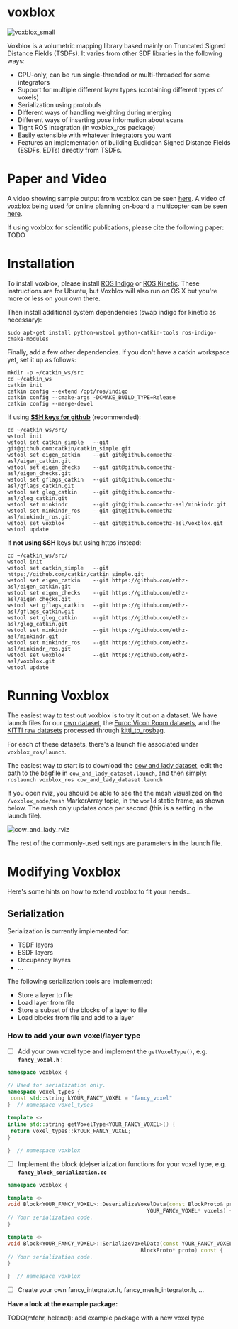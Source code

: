 # voxblox
![voxblox_small](https://cloud.githubusercontent.com/assets/5616392/15180357/536a8776-1781-11e6-8c1d-f2dfa34b1408.gif)

Voxblox is a volumetric mapping library based mainly on Truncated Signed Distance Fields (TSDFs). It varies from other SDF libraries in the following ways:
 * CPU-only, can be run single-threaded or multi-threaded for some integrators
 * Support for multiple different layer types (containing different types of voxels)
 * Serialization using protobufs
 * Different ways of handling weighting during merging
 * Different ways of inserting pose information about scans
 * Tight ROS integration (in voxblox_ros package)
 * Easily extensible with whatever integrators you want
 * Features an implementation of building Euclidean Signed Distance Fields (ESDFs, EDTs) directly from TSDFs.

# Paper and Video
A video showing sample output from voxblox can be seen [here](https://www.youtube.com/watch?v=PlqT5zNsvwM).
A video of voxblox being used for online planning on-board a multicopter can be seen [here](https://youtu.be/lrGSwAPzMOQ).

If using voxblox for scientific publications, please cite the following paper:
TODO

# Installation
To install voxblox, please install [ROS Indigo](http://wiki.ros.org/indigo/Installation/Ubuntu) or [ROS Kinetic](http://wiki.ros.org/kinetic/Installation/Ubuntu).
These instructions are for Ubuntu, but Voxblox will also run on OS X but you're more or less on your own there.

Then install additional system dependencies (swap indigo for kinetic as necessary):
```
sudo apt-get install python-wstool python-catkin-tools ros-indigo-cmake-modules
```

Finally, add a few other dependencies.
If you don't have a catkin workspace yet, set it up as follows:
```
mkdir -p ~/catkin_ws/src
cd ~/catkin_ws
catkin init
catkin config --extend /opt/ros/indigo
catkin config --cmake-args -DCMAKE_BUILD_TYPE=Release
catkin config --merge-devel
```

If using [**SSH keys for github**](https://help.github.com/articles/connecting-to-github-with-ssh/) (recommended):
```
cd ~/catkin_ws/src/
wstool init
wstool set catkin_simple   --git git@github.com:catkin/catkin_simple.git
wstool set eigen_catkin    --git git@github.com:ethz-asl/eigen_catkin.git
wstool set eigen_checks    --git git@github.com:ethz-asl/eigen_checks.git
wstool set gflags_catkin   --git git@github.com:ethz-asl/gflags_catkin.git
wstool set glog_catkin     --git git@github.com:ethz-asl/glog_catkin.git
wstool set minkindr        --git git@github.com:ethz-asl/minkindr.git
wstool set minkindr_ros    --git git@github.com:ethz-asl/minkindr_ros.git
wstool set voxblox         --git git@github.com:ethz-asl/voxblox.git
wstool update
```

If **not using SSH** keys but using https instead:
```
cd ~/catkin_ws/src/
wstool init
wstool set catkin_simple   --git https://github.com/catkin/catkin_simple.git
wstool set eigen_catkin    --git https://github.com/ethz-asl/eigen_catkin.git
wstool set eigen_checks    --git https://github.com/ethz-asl/eigen_checks.git
wstool set gflags_catkin   --git https://github.com/ethz-asl/gflags_catkin.git
wstool set glog_catkin     --git https://github.com/ethz-asl/glog_catkin.git
wstool set minkindr        --git https://github.com/ethz-asl/minkindr.git
wstool set minkindr_ros    --git https://github.com/ethz-asl/minkindr_ros.git
wstool set voxblox         --git https://github.com/ethz-asl/voxblox.git
wstool update
```

# Running Voxblox
The easiest way to test out voxblox is to try it out on a dataset.
We have launch files for our [own dataset](http://projects.asl.ethz.ch/datasets/doku.php?id=iros2017), the [Euroc Vicon Room datasets](http://projects.asl.ethz.ch/datasets/doku.php?id=kmavvisualinertialdatasets), and the [KITTI raw datasets](http://www.cvlibs.net/datasets/kitti/) processed through [kitti_to_rosbag](https://github.com/ethz-asl/kitti_to_rosbag).

For each of these datasets, there's a launch file associated under `voxblox_ros/launch`.

The easiest way to start is to download the [cow and lady dataset](http://projects.asl.ethz.ch/datasets/doku.php?id=iros2017), edit the path to the bagfile in `cow_and_lady_dataset.launch`, and then simply:
```roslaunch voxblox_ros cow_and_lady_dataset.launch```

If you open rviz, you should be able to see the the mesh visualized on the `/voxblox_node/mesh` MarkerArray topic, in the `world` static frame, as shown below.
The mesh only updates once per second (this is a setting in the launch file).

![cow_and_lady_rviz](https://cloud.githubusercontent.com/assets/5616392/25223468/bbd6b3cc-25bb-11e7-8c06-61baa87655ca.png)

The rest of the commonly-used settings are parameters in the launch file.

# Modifying Voxblox
Here's some hints on how to extend voxblox to fit your needs...

## Serialization

Serialization is currently implemented for:
 * TSDF layers
 * ESDF layers
 * Occupancy layers
 * ...

The following serialization tools are implemented:
* Store a layer to file
* Load layer from file
* Store a subset of the blocks of a layer to file
* Load blocks from file and add to a layer

### How to add your own voxel/layer type

- [ ] Add your own voxel type and implement the ```getVoxelType()```, e.g. **```fancy_voxel.h```** :

```cpp
namespace voxblox {

// Used for serialization only.
namespace voxel_types {
 const std::string kYOUR_FANCY_VOXEL = "fancy_voxel"
}  // namespace voxel_types

template <>
inline std::string getVoxelType<YOUR_FANCY_VOXEL>() {
 return voxel_types::kYOUR_FANCY_VOXEL;
}

}  // namespace voxblox
```

 - [ ] Implement the block (de)serialization functions for your voxel type, e.g. **```fancy_block_serialization.cc```**

```cpp
namespace voxblox {

template <>
void Block<YOUR_FANCY_VOXEL>::DeserializeVoxelData(const BlockProto& proto,
                                            YOUR_FANCY_VOXEL* voxels) {
// Your serialization code.
}

template <>
void Block<YOUR_FANCY_VOXEL>::SerializeVoxelData(const YOUR_FANCY_VOXEL* voxels,
                                          BlockProto* proto) const {
// Your serialization code.
}

}  // namespace voxblox
```

 - [ ] Create your own fancy_integrator.h, fancy_mesh_integrator.h, ...

  **Have a look at the example package:**

  TODO(mfehr, helenol): add example package with a new voxel type
